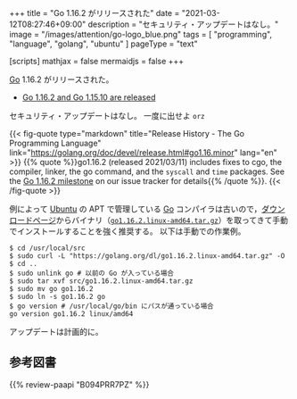 +++
title = "Go 1.16.2 がリリースされた"
date =  "2021-03-12T08:27:46+09:00"
description = "セキュリティ・アップデートはなし。"
image = "/images/attention/go-logo_blue.png"
tags  = [ "programming", "language", "golang", "ubuntu" ]
pageType = "text"

[scripts]
  mathjax = false
  mermaidjs = false
+++

[Go] 1.16.2 がリリースされた。

- [Go 1.16.2 and Go 1.15.10 are released](https://groups.google.com/g/golang-announce/c/ZWvSr9XM4wM/m/t8wy_q5_AgAJ)

セキュリティ・アップデートはなし。
一度に出せよ `orz`

{{< fig-quote type="markdown" title="Release History - The Go Programming Language" link="https://golang.org/doc/devel/release.html#go1.16.minor" lang="en" >}}
{{% quote %}}go1.16.2 (released 2021/03/11) includes fixes to cgo, the compiler, linker, the go command, and the `syscall` and `time` packages. See the [Go 1.16.2 milestone](https://github.com/golang/go/issues?q=milestone%3AGo1.16.2+label%3ACherryPickApproved) on our issue tracker for details{{% /quote %}}.
{{< /fig-quote >}}

例によって [Ubuntu] の APT で管理している [Go] コンパイラは古いので，[ダウンロードページ](https://golang.org/dl/ "Downloads - The Go Programming Language")からバイナリ（[`go1.16.2.linux-amd64.tar.gz`](https://golang.org/dl/go1.16.2.linux-amd64.tar.gz)）を取ってきて手動でインストールすることを強く推奨する。
以下は手動での作業例。

```text
$ cd /usr/local/src
$ sudo curl -L "https://golang.org/dl/go1.16.2.linux-amd64.tar.gz" -O
$ cd ..
$ sudo unlink go # 以前の Go が入っている場合
$ sudo tar xvf src/go1.16.2.linux-amd64.tar.gz
$ sudo mv go go1.16.2
$ sudo ln -s go1.16.2 go
$ go version # /usr/local/go/bin にパスが通っている場合
go version go1.16.2 linux/amd64
```

アップデートは計画的に。

[Go]: https://golang.org/ "The Go Programming Language"
[Ubuntu]: https://www.ubuntu.com/ "The leading operating system for PCs, IoT devices, servers and the cloud | Ubuntu"

## 参考図書

{{% review-paapi "B094PRR7PZ" %}} <!-- プログラミング言語Go -->
